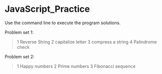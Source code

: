 # JavaScript_Practice

Use the command line to execute the program solutions.

Problem set 1: 
>1 Reverse String
>2 capitalize letter
>3 compress a string
>4 Palindrome check

Problem set 2: 
>1 Happy numbers
>2 Prime numbers
>3 Fibonacci sequence 